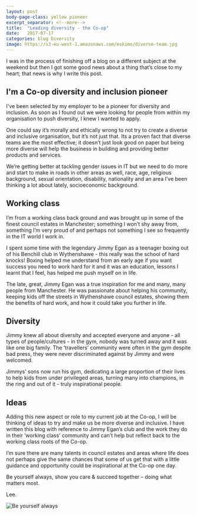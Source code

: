 ```yaml
---
layout: post
body-page-class: yellow pioneer
excerpt_separator: <!--more-->
title:  "Leading diversity - the Co-op"
date:   2017-07-17
categories: blog Diversity
image: https://s3-eu-west-1.amazonaws.com/eskimo/diverse-team.jpg
---
```


I was in the process of finishing off a blog on a different subject at the weekend but then I got some good news about a thing that’s close to my heart; that news is why I write this post.
<!--more-->

## I'm a Co-op diversity and inclusion pioneer

I've been selected by my employer to be a pioneer for diversity and inclusion.  As soon as I found out we were looking for people from within my organisation to push diversity, I knew I wanted to apply.

One could say it’s morally and ethically wrong to not try to create a diverse and inclusive organisation, but it’s not just that.  Its a proven fact that diverse teams are the most effective; it doesn’t just look good on paper but being more diverse will help the business in building and providing better products and services.

We’re getting better at tackling gender issues in IT but we need to do more and start to make in roads in other areas as well, race, age, religious background,  sexual orientation, disability, nationality and an area I’ve been thinking a lot about lately, socioeconomic background.

## Working class

I’m from a working class back ground and was brought up in some of the finest council estates in Manchester; something I won’t shy away from, something I’m very proud of and perhaps not something I see so frequently in the IT world I work in.

I spent some time with the legendary Jimmy Egan as a teenager boxing out of his Benchill club in Wythenshawe - this really was the school of hard knocks!  Boxing helped me understand from an early age if you want success you need to work hard for it and it was an education, lessons I learnt that I feel, has helped me push myself on in life.

The late, great, Jimmy Egan was a true inspiration for me and many, many people from Manchester.  He was passionate about helping his community, keeping kids off the streets in Wythenshawe council estates, showing them the benefits of hard work, and how it could take you further in life.

## Diversity

Jimmy knew all about diversity and accepted everyone and anyone - all types of people/cultures -  in the gym, nobody was turned away and it was like one big family.   The ‘travellers’ community were often in the gym despite bad press,  they were never discriminated against by Jimmy and were welcomed.

Jimmys’ sons now run his gym, dedicating a large proportion of their lives to help kids from under privileged areas, turning many into champions, in the ring and out of it - truly inspirational people.

## Ideas

Adding this new aspect or role to my current job at the Co-op, I will be thinking of ideas to try and make us be more diverse and inclusive.  I have written this blog with reference to Jimmy Egan’s club and the work they do in their ‘working class’ community and can’t help but reflect back to the working class roots of the Co-op.

I’m sure there are many talents in council estates and areas where life does not perhaps give the same chances that some of us get that with a little guidance and opportunity could be inspirational at the Co-op one day.

Be yourself always, show you care & succeed together – doing what matters most.

Lee.

<img src="https://s3-eu-west-1.amazonaws.com/eskimo/be-yourself-always.jpg" alt="Be yourself always">
